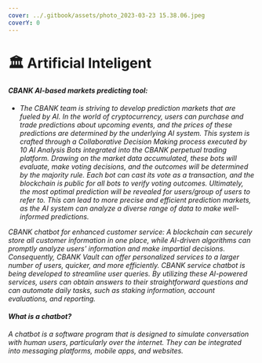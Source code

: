 ```yaml
---
cover: ../.gitbook/assets/photo_2023-03-23 15.38.06.jpeg
coverY: 0
---
```


# 🏛 Artificial Inteligent

#### _CBANK AI-based markets predicting tool:_&#x20;

* _The CBANK team is striving to develop prediction markets that are fueled by AI. In the world of cryptocurrency, users can purchase and trade predictions about upcoming events, and the prices of these predictions are determined by the underlying AI system. This system is crafted through a Collaborative Decision Making process executed by 10 AI Analysis Bots integrated into the CBANK perpetual trading platform. Drawing on the market data accumulated, these bots will evaluate, make voting decisions, and the outcomes will be determined by the majority rule. Each bot can cast its vote as a transaction, and the blockchain is public for all bots to verify voting outcomes. Ultimately, the most optimal prediction will be revealed for users/group of users to refer to. This can lead to more precise and efficient prediction markets, as the AI system can analyze a diverse range of data to make well-informed predictions._

_CBANK chatbot for enhanced customer service: A blockchain can securely store all customer information in one place, while AI-driven algorithms can promptly analyze users' information and make impartial decisions. Consequently, CBANK Vault can offer personalized services to a larger number of users, quicker, and more efficiently. CBANK service chatbot is being developed to streamline user queries. By utilizing these AI-powered services, users can obtain answers to their straightforward questions and can automate daily tasks, such as staking information, account evaluations, and reporting._

#### _What is a chatbot?_&#x20;

_A chatbot is a software program that is designed to simulate conversation with human users, particularly over the internet. They can be integrated into messaging platforms, mobile apps, and websites._

